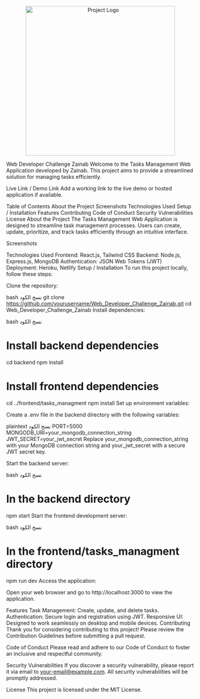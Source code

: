 <p align="center"><img src="https://your-project-logo-url.png" width="400" alt="Project Logo"></p>
<p align="center">
<!-- Add badges here if applicable, like build status, version, etc. -->
</p>
Web Developer Challenge Zainab
Welcome to the Tasks Management Web Application developed by Zainab. This project aims to provide a streamlined solution for managing tasks efficiently.

Live Link / Demo Link
Add a working link to the live demo or hosted application if available.

Table of Contents
About the Project
Screenshots
Technologies Used
Setup / Installation
Features
Contributing
Code of Conduct
Security Vulnerabilities
License
About the Project
The Tasks Management Web Application is designed to streamline task management processes. Users can create, update, prioritize, and track tasks efficiently through an intuitive interface.

Screenshots
<!-- Add screenshots or GIFs showcasing your project's UI and functionality -->
Technologies Used
Frontend: React.js, Tailwind CSS
Backend: Node.js, Express.js, MongoDB
Authentication: JSON Web Tokens (JWT)
Deployment: Heroku, Netlify
Setup / Installation
To run this project locally, follow these steps:

Clone the repository:

bash
نسخ الكود
git clone https://github.com/yourusername/Web_Developer_Challenge_Zainab.git
cd Web_Developer_Challenge_Zainab
Install dependencies:

bash
نسخ الكود
# Install backend dependencies
cd backend
npm install

# Install frontend dependencies
cd ../frontend/tasks_managment
npm install
Set up environment variables:

Create a .env file in the backend directory with the following variables:

plaintext
نسخ الكود
PORT=5000
MONGODB_URI=your_mongodb_connection_string
JWT_SECRET=your_jwt_secret
Replace your_mongodb_connection_string with your MongoDB connection string and your_jwt_secret with a secure JWT secret key.

Start the backend server:

bash
نسخ الكود
# In the backend directory
npm start
Start the frontend development server:

bash
نسخ الكود
# In the frontend/tasks_managment directory
npm run dev
Access the application:

Open your web browser and go to http://localhost:3000 to view the application.

Features
Task Management: Create, update, and delete tasks.
Authentication: Secure login and registration using JWT.
Responsive UI: Designed to work seamlessly on desktop and mobile devices.
Contributing
Thank you for considering contributing to this project! Please review the Contribution Guidelines before submitting a pull request.

Code of Conduct
Please read and adhere to our Code of Conduct to foster an inclusive and respectful community.

Security Vulnerabilities
If you discover a security vulnerability, please report it via email to your-email@example.com. All security vulnerabilities will be promptly addressed.

License
This project is licensed under the MIT License.

